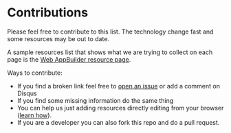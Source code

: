 # Contributions

Please feel free to contribute to this list. The technology change fast and
some resources may be out to date.

A sample resources list that shows what we are trying to collect on each page is the
[Web AppBuilder resource page](arcgis/products/web-appbuilder/README.md).

Ways to contribute:
* If you find a broken link feel free to [open an issue](issue) or add a comment on Disqus
* If you find some missing information do the same thing
* You can help us just adding resources directly editing from your browser ([learn how](https://help.github.com/articles/editing-files-in-your-repository/)).
* If you are a developer you can also fork this repo and do a pull request.
